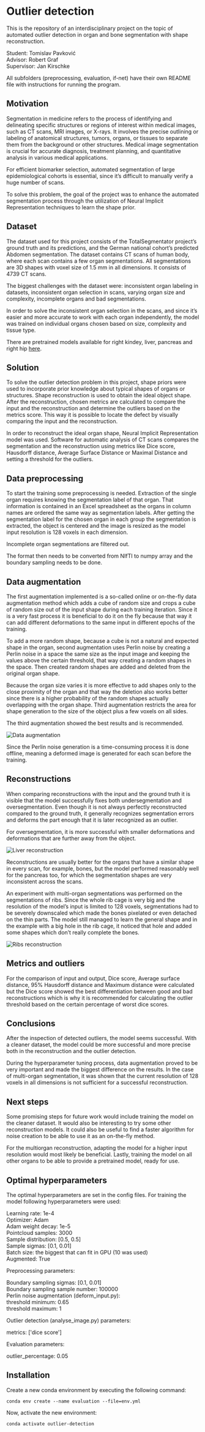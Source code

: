 # Outlier detection

This is the repository of an interdisciplinary project on the topic of automated outlier detection in organ and bone segmentation with shape reconstruction.

Student: Tomislav Pavković<br />
Advisor: Robert Graf<br />
Supervisor: Jan Kirschke<br />

All subfolders (preprocessing, evaluation, if-net) have their own README file with instructions for running the program.

## Motivation

Segmentation in medicine refers to the process of identifying and delineating specific structures or regions of interest within medical images, such as CT scans, MRI images, or X-rays. It involves the precise outlining or labeling of anatomical structures, tumors, organs, or tissues to separate them from the background or other structures. Medical image segmentation is crucial for accurate diagnosis, treatment planning, and quantitative analysis in various medical applications.

For efficient biomarker selection, automated segmentation of large epidemiological cohorts is essential, since it’s difficult to manually verify a huge number of scans.

To solve this problem, the goal of the project was to enhance the automated segmentation process through the utilization of Neural Implicit Representation techniques to learn the shape prior.

## Dataset

The dataset used for this project consists of the TotalSegmentator project’s ground truth and its predictions, and the German national cohort’s predicted Abdomen segmentation.
The dataset contains CT scans of human body, where each scan contains a few organ segmentations. All segmentations are 3D shapes with voxel size of 1.5 mm in all dimensions. It consists of 4739 CT scans. 

The biggest challenges with the dataset were: inconsistent organ labeling in datasets, inconsistent organ selection in scans, varying organ size and complexity, incomplete organs and bad segmentations.

In order to solve the inconsistent organ selection in the scans, and since it’s easier and more accurate to work with each organ independently, the model was trained on individual organs chosen based on size, complexity and tissue type.

There are pretrained models available for right kindey, liver, pancreas and right hip [here](https://drive.google.com/drive/folders/1G4yvbw-ClqmgoQ3VOxddSx0gK_nTQLlo?usp=sharing).

## Solution

To solve the outlier detection problem in this project, shape priors were used to incorporate prior knowledge about typical shapes of organs or structures.
Shape reconstruction is used to obtain the ideal object shape. After the reconstruction, chosen metrics are calculated to compare the input and the reconstruction and determine the outliers based on the metrics score. This way it is possible to locate the defect by visually comparing the input and the reconstruction.

In order to reconstruct the ideal organ shape, Neural Implicit Representation model was used.
Software for automatic analysis of CT scans compares the segmentation and the reconstruction using metrics like Dice score, Hausdorff distance, Average Surface Distance or Maximal Distance and setting a threshold for the outliers.

## Data preprocessing

To start the training some preprocessing is needed. Extraction of the single organ requires knowing the segmentation label of that organ. That information is contained in an Excel spreadsheet as the organs in column names are ordered the same way as segmentation labels. After getting the segmentation label for the chosen organ in each group the segmentation is extracted, the object is centered and the image is resized as the model input resolution is 128 voxels in each dimension. 

Incomplete organ segmentations are filtered out.

The format then needs to be converted from NIfTI to numpy array and the boundary sampling needs to be done.

## Data augmentation

The first augmentation implemented is a so-called online or on-the-fly data augmentation method which adds a cube of random size and crops a cube of random size out of the input shape during each training iteration. 
Since it is a very fast process it is beneficial to do it on the fly because that way it can add different deformations to the same input in different epochs of the training.

To add a more random shape, because a cube is not a natural and expected shape in the organ, second augmentation uses Perlin noise by creating a Perlin noise in a space the same size as the input image and keeping the values above the certain threshold, that way creating a random shapes in the space. Then created random shapes are added and deleted from the original organ shape.

Because the organ size varies it is more effective to add shapes only to the close proximity of the organ and that way the deletion also works better since there is a higher probability of the random shapes actually overlapping with the organ shape. Third augmentation restricts the area for shape generation to the size of the object plus a few voxels on all sides.

The third augmentation showed the best results and is recommended.

![Data augmentation](data-augmentation.png)

Since the Perlin noise generation is a time-consuming process it is done offline, meaning a deformed image is generated for each scan before the training.

## Reconstructions

When comparing reconstructions with the input and the ground truth it is visible that the model successfully fixes both undersegmentation and oversegmentation. Even though it is not always perfectly reconstructed compared to the ground truth, it generally recognizes segmentation errors and deforms the part enough that it is later recognized as an outlier.

For oversegmentation, it is more successful with smaller deformations and deformations that are further away from the object.

![Liver reconstruction](liver-reconstruction.png)

Reconstructions are usually better for the organs that have a similar shape in every scan, for example, bones, but the model performed reasonably well for the pancreas too, for which the segmentation shapes are very inconsistent across the scans. 

An experiment with multi-organ segmentations was performed on the segmentations of ribs. Since the whole rib cage is very big and the resolution of the model’s input is limited to 128 voxels, segmentations had to be severely downscaled which made the bones pixelated or even detached on the thin parts. The model still managed to learn the general shape and in the example with a big hole in the rib cage, it noticed that hole and added some shapes which don’t really complete the bones.

![Ribs reconstruction](ribs-reconstruction.png)

## Metrics and outliers

For the comparison of input and output, Dice score, Average surface distance, 95% Hausdorff distance and Maximum distance were calculated but the Dice score showed the best differentiation between good and bad reconstructions which is why it is recommended for calculating the outlier threshold based on the certain percentage of worst dice scores. 

## Conclusions

After the inspection of detected outliers, the model seems successful. With a cleaner dataset, the model could be more successful and more precise both in the reconstruction and the outlier detection. 

During the hyperparameter tuning process, data augmentation proved to be very important and made the biggest difference on the results. In the case of multi-organ segmentation, it was shown that the current resolution of 128 voxels in all dimensions is not sufficient for a successful reconstruction. 

## Next steps

Some promising steps for future work would include training the model on the cleaner dataset. It would also be interesting to try some other reconstruction models.
It could also be useful to find a faster algorithm for noise creation to be able to use it as an on-the-fly method.

For the multiorgan reconstruction, adapting the model for a higher input resolution would most likely be beneficial.
Lastly, training the model on all other organs to be able to provide a pretrained model, ready for use.

## Optimal hyperparameters

The optimal hyperparameters are set in the config files.
For training the model following hyperparameters were used:

Learning rate: 1e-4<br />
Optimizer: Adam<br />
Adam weight decay: 1e-5<br />
Pointcloud samples: 3000<br />
Sample distribution: [0.5, 0.5]<br />
Sample sigmas: [0.1, 0.01]<br />
Batch size: the biggest that can fit in GPU (10 was used)<br />
Augmented: True<br />

Preprocessing parameters:

Boundary sampling sigmas: [0.1, 0.01]<br />
Boundary sampling sample number: 100000<br />
Perlin noise augmentation (deform_input.py):<br />
    threshold minimum: 0.65<br />
    threshold maximum: 1<br />

Outlier detection (analyse_image.py) parameters:

metrics: ['dice score']

Evaluation parameters:

outlier_percentage: 0.05

## Installation
Create a new conda environment by executing the following command:
```shell
conda env create --name evaluation --file=env.yml
```

Now, activate the new environment:
```shell
conda activate outlier-detection
```
